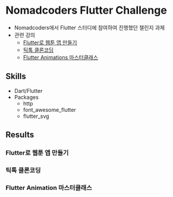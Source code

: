 # Nomadcoders Flutter Challenge

- Nomadcoders에서 Flutter 스터디에 참여하여 진행했던 챌린지 과제
- 관련 강의
  - [Flutter로 웹툰 앱 만들기](https://nomadcoders.co/flutter-for-beginners)
  - [틱톡 클론코딩](https://nomadcoders.co/tiktok-clone)
  - [Flutter Animations 마스터클래스](https://nomadcoders.co/flutter-animations-masterclass)

## Skills

- Dart/Flutter
- Packages
  - http
  - font_awesome_flutter
  - flutter_svg

## Results

### Flutter로 웹툰 앱 만들기

### 틱톡 클론코딩

### Flutter Animation 마스터클래스
